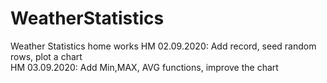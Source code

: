 # WeatherStatistics
Weather Statistics home works
HM 02.09.2020: Add record, seed random rows, plot a chart<br />
HM 03.09.2020: Add Min,MAX, AVG functions, improve the chart<br />
